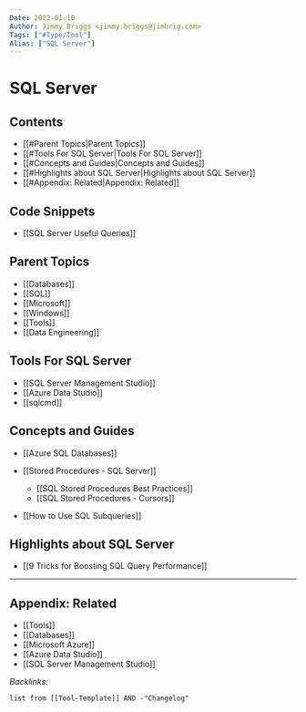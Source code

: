 ```yaml
---
Date: 2022-01-10
Author: Jimmy Briggs <jimmy.briggs@jimbrig.com>
Tags: ["#Type/Tool"]
Alias: ["SQL Server"]
---
```


# SQL Server

## Contents

- [[#Parent Topics|Parent Topics]]
- [[#Tools For SQL Server|Tools For SQL Server]]
- [[#Concepts and Guides|Concepts and Guides]]
- [[#Highlights about SQL Server|Highlights about SQL Server]]
- [[#Appendix: Related|Appendix: Related]]


## Code Snippets

- [[SQL Server Useful Queries]]

## Parent Topics

- [[Databases]]
- [[SQL]]
- [[Microsoft]]
- [[Windows]]
- [[Tools]]
- [[Data Engineering]]


## Tools For SQL Server

- [[SQL Server Management Studio]]
- [[Azure Data Studio]]
- [[sqlcmd]]

## Concepts and Guides

- [[Azure SQL Databases]]

- [[Stored Procedures - SQL Server]]
    - [[SQL Stored Procedures Best Practices]]
    - [[SQL Stored Procedures - Cursors]]

- [[How to Use SQL Subqueries]]


## Highlights about SQL Server

- [[9 Tricks for Boosting SQL Query Performance]]




***

## Appendix: Related

- [[Tools]]
- [[Databases]]
- [[Microsoft Azure]]
- [[Azure Data Studio]]
- [[SQL Server Management Studio]]

*Backlinks:*

```dataview
list from [[Tool-Template]] AND -"Changelog"
```